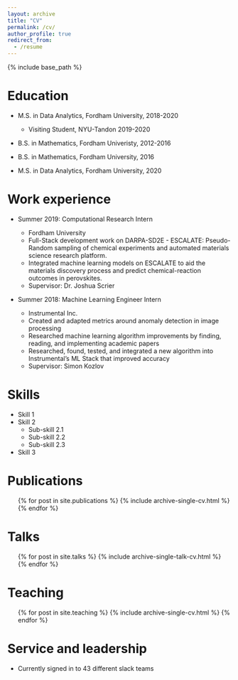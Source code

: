 ```yaml
---
layout: archive
title: "CV"
permalink: /cv/
author_profile: true
redirect_from:
  - /resume
---
```


{% include base_path %}

Education
======
* M.S. in Data Analytics, Fordham University, 2018-2020
    * Visiting Student, NYU-Tandon 2019-2020
* B.S. in Mathematics, Fordham Univeristy, 2012-2016

* B.S. in Mathematics, Fordham University, 2016
* M.S. in Data Analytics, Fordham University, 2020

Work experience
======
* Summer 2019: Computational Research Intern
  * Fordham University
  * Full-Stack development work on DARPA-SD2E - ESCALATE: Pseudo-Random sampling of chemical experiments and automated materials science research platform. 
  * Integrated machine learning models on ESCALATE to aid the materials discovery process and predict chemical-reaction outcomes in perovskites.
  * Supervisor: Dr. Joshua Scrier

* Summer 2018: Machine Learning Engineer Intern
  * Instrumental Inc.
  * Created and adapted metrics around anomaly detection in image processing 
  * Researched machine learning algorithm improvements by finding, reading, and implementing academic papers 
  * Researched, found, tested, and integrated a new algorithm into Instrumental’s ML Stack that improved accuracy 
  * Supervisor: Simon Kozlov

   

Skills
======
* Skill 1
* Skill 2
  * Sub-skill 2.1
  * Sub-skill 2.2
  * Sub-skill 2.3
* Skill 3

Publications
======
  <ul>{% for post in site.publications %}
    {% include archive-single-cv.html %}
  {% endfor %}</ul>
  
Talks
======
  <ul>{% for post in site.talks %}
    {% include archive-single-talk-cv.html %}
  {% endfor %}</ul>
  
Teaching
======
  <ul>{% for post in site.teaching %}
    {% include archive-single-cv.html %}
  {% endfor %}</ul>
  
Service and leadership
======
* Currently signed in to 43 different slack teams

